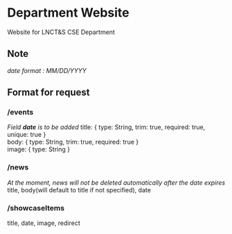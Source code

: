 # Department Website

Website for LNCT&S CSE Department

## Note

_date format : MM/DD/YYYY_

## Format for request

### /events

_Field **date** is to be added_
title: { type: String, trim: true, required: true, unique: true }  
body: { type: String, trim: true, required: true }  
image: { type: String }

### /news

_At the moment, news will not be deleted automatically after the date expires_  
title,
body(will default to title if not specified),
date

### /showcaseItems

title,
date,
image,
redirect
